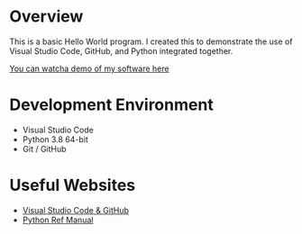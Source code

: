 # Overview

This is a basic Hello World program. I created this to demonstrate the use of Visual Studio Code, GitHub, and Python integrated together.




[You can watcha demo of my software here](https://youtu.be/r8eIJKc4s0c)

# Development Environment

* Visual Studio Code
* Python 3.8 64-bit
* Git / GitHub



# Useful Websites

* [Visual Studio Code & GitHub](https://code.visualstudio.com/docs/editor/versioncontrol)
* [Python Ref Manual](https://docs.python.org/3/reference/)
